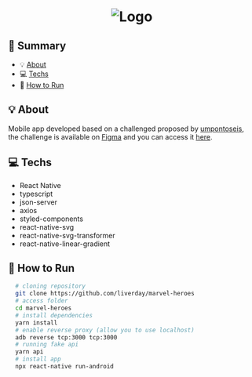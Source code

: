 # <center>![Logo](https://user-images.githubusercontent.com/11545976/85130568-88ef7400-b20b-11ea-8ca3-a949021a6ade.png)</center>

## :page_facing_up: Summary

- :bulb: [About](#-about)
- :computer: [Techs](#-techs)
- :running: [How to Run](#-how-to-run)

## :bulb: About

Mobile app developed based on a challenged proposed by [umpontoseis](https://umpontoseis.com/), the challenge is available on [Figma](https://figma.com) and you can access it [here](https://www.figma.com/community/file/849367817302905364/Marvel-Heroes).

## :computer: Techs

 - React Native
 - typescript
 - json-server
 - axios
 - styled-components
 - react-native-svg
 - react-native-svg-transformer
 - react-native-linear-gradient

## :running: How to Run

```bash
  # cloning repository
  git clone https://github.com/liverday/marvel-heroes
  # access folder
  cd marvel-heroes
  # install dependencies
  yarn install
  # enable reverse proxy (allow you to use localhost)
  adb reverse tcp:3000 tcp:3000
  # running fake api
  yarn api
  # install app
  npx react-native run-android
```